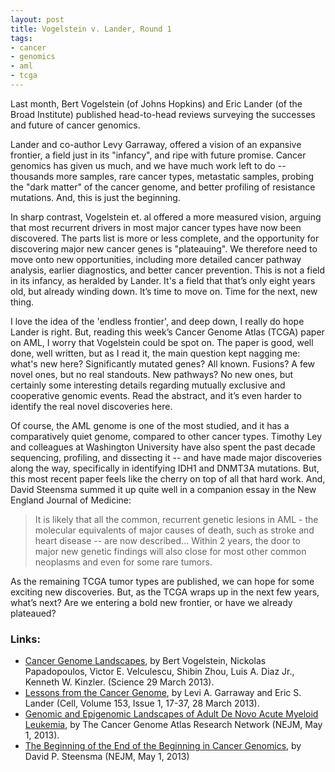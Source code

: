 ```yaml
--- 
layout: post 
title: Vogelstein v. Lander, Round 1
tags:
- cancer
- genomics
- aml
- tcga
---
```


Last month, Bert Vogelstein (of Johns Hopkins) and Eric Lander (of the Broad Institute) published head-to-head reviews surveying the successes and future of cancer genomics.

Lander and co-author Levy Garraway, offered a vision of an expansive frontier, a field just in its "infancy", and ripe with future promise.  Cancer genomics has given us much, and we have much work left to do -- thousands more samples, rare cancer types, metastatic samples, probing the "dark matter" of the cancer genome, and better profiling of resistance mutations. And, this is just the beginning.

In sharp contrast, Vogelstein et. al offered a more measured vision, arguing that most recurrent drivers in most major cancer types have now been discovered.  The parts list is more or less complete, and the opportunity for discovering major new cancer genes is "plateauing".  We therefore need to move onto new opportunities, including more detailed cancer pathway analysis, earlier diagnostics, and better cancer prevention.  This is not a field in its infancy, as heralded by Lander.  It's a field that that’s only eight years old, but already winding down.  It’s time to move on.  Time for the next, new thing.

I love the idea of the 'endless frontier', and deep down, I really do hope Lander is right.  But, reading this week’s Cancer Genome Atlas (TCGA) paper on AML, I worry that Vogelstein could be spot on.  The paper is good, well done, well written, but as I read it, the main question kept nagging me:  what's new here?  Significantly mutated genes?  All known.  Fusions?  A few novel ones, but no real standouts.  New pathways?  No new ones, but certainly some interesting details regarding mutually exclusive and cooperative genomic events.  Read the abstract, and it’s even harder to identify the real novel discoveries here.

Of course, the AML genome is one of the most studied, and it has a comparatively quiet genome, compared to other cancer types.  Timothy Ley and colleagues at Washington University have also spent the past decade sequencing, profiling, and dissecting it -- and have made major discoveries along the way, specifically in identifying IDH1 and DNMT3A mutations.  But, this most recent paper feels like the cherry on top of all that hard work.  And, David Steensma summed it up quite well in a companion essay in the New England Journal of Medicine:  

> It is likely that all the common, recurrent genetic lesions in AML - the 
> molecular equivalents of major causes of death, such as stroke and heart
> disease -- are now described...  Within 2 years, the door to major new 
> genetic findings will also close for most other common neoplasms and even for 
> some rare tumors.

As the remaining TCGA tumor types are published, we can hope for some exciting new discoveries.  But, as the TCGA wraps up in the next few years, what’s next?  Are we entering a bold new frontier, or have we already plateaued?    

### Links:

* [Cancer Genome Landscapes](http://www.sciencemag.org/content/339/6127/1546), by Bert Vogelstein, Nickolas Papadopoulos, Victor E. Velculescu, Shibin Zhou, Luis A. Diaz Jr., Kenneth W. Kinzler.  (Science 29 March 2013).
* [Lessons from the Cancer Genome](http://www.cell.com/abstract/S0092-8674(13)00288-2?switch=standard), by Levi A. Garraway and Eric S. Lander (Cell, Volume 153, Issue 1, 17-37, 28 March 2013).
* [Genomic and Epigenomic Landscapes of Adult De Novo Acute Myeloid Leukemia](http://www.nejm.org/doi/full/10.1056/NEJMoa1301689?query=featured_home), by The Cancer Genome Atlas Research Network (NEJM, May 1, 2013).
* [The Beginning of the End of the Beginning in Cancer Genomics](http://www.nejm.org/doi/full/10.1056/NEJMe1303816), by David P. Steensma (NEJM, May 1, 2013)
